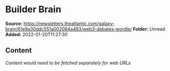 # Builder Brain

**Source:** https://newsletters.theatlantic.com/galaxy-brain/61e9a30ddc551a002084a483/web3-debates-wordle/
**Folder:** Unread
**Added:** 2022-01-20T11:27:30




## Content
*Content would need to be fetched separately for web URLs*
